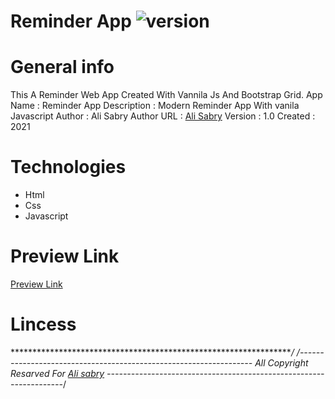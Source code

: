 # Reminder App ![version](https://img.shields.io/badge/version-1.1-brightgreen)

# General info
This A Reminder Web App Created With Vannila Js And Bootstrap Grid.
App Name    : Reminder App
Description : Modern Reminder App With vanila Javascript
Author      : Ali Sabry
Author URL  : [Ali Sabry](https://www.linkedin.com/in/ali-sabry/)
Version     : 1.0
Created     : 2021

# Technologies 
* Html
* Css
* Javascript


# Preview Link
[Preview Link](https://ali-sabry.github.io/Reminder-App/)

# Lincess
******************************************************************/
/*------------------------------------------------------------------
All Copyright Resarved For [Ali sabry](https://www.linkedin.com/in/ali-sabry/)
-------------------------------------------------------------------*/
